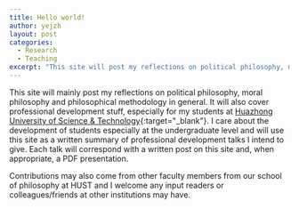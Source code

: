 ```yaml
---
title: Hello world!
author: yejzh 
layout: post
categories:
  - Research
  - Teaching
excerpt: "This site will post my reflections on political philosophy, moral philosophy and philosophical methodology in general."
---
```



This site will mainly post my reflections on political philosophy, moral philosophy and philosophical methodology in general. It will also cover professional development stuff, especially for my students at [Huazhong University of Science & Technology](http://english.hust.edu.cn){:target="_blank"}. I care about the development of students especially at the undergraduate level and will use this site as a written summary of professional development talks I intend to give. Each talk will correspond with a written post on this site and, when appropriate, a PDF presentation.

Contributions may also come from other faculty members from our school of philosophy at HUST and I welcome any input readers or colleagues/friends at other institutions may have.

